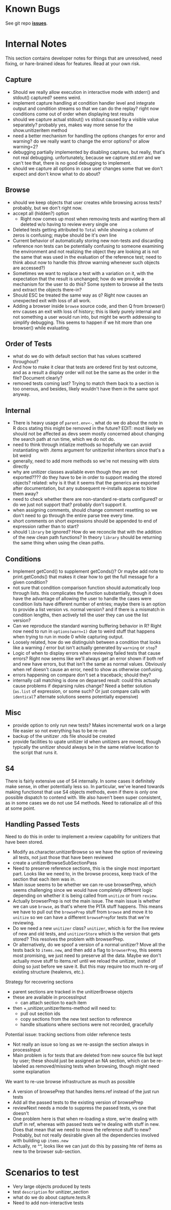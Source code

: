 # Known Bugs

See git repo **[issues](https://github.com/brodieG/unitizer/issues)**.

# Internal Notes

This section contains developer notes for things that are unresolved, need
fixing, or hare-brained ideas for features.  Read at your own risk.

## Capture

* Should we really allow execution in interactive mode with stderr() and
  stdout() captured?  seems weird.
* implement capture handling at condition handler level and integrate output
  and condition streams so that we can do the replay? right now conditions come
  out of order when displaying test results
* should we capture actual stdout() vs stdout caused by a visible
  value separately?  probably yes, makes way more sense for the
  show.unitizeritem method
* need a better mechanism for handling the options changes for error and
  warning?  do we really want to change the error options? or allow warning=2?
* debugging partially implemented by disabling captures, but really,
  that's not real debugging.  unfortunately, because we capture std.err
  and we can't tee that, there is no good debugging to implement.
* should we capture all options in case user changes some that we don't expect
  and don't know what to do about?

## Browse

* should we keep objects that user creates while browsing across tests?
  probably, but we don't right now.
* accept all (hidden?) option
  * Right now comes up most when removing tests and wanting them all deleted
    w/o having to review every single one
* Deleted tests getting attributed to `Total` while showing a column of zeros is
  confusing; maybe should be it's own line
* Current behavior of automatically storing new non-tests and discarding
  reference non tests can be potentially confusing to someone examining the
  environment and not realizing the object they are looking at is not the same
  that was used in the evaluation of the reference test; need to think about
  now to handle this (throw warning whenever such objects are accessed?)
* Sometimes we want to replace a test with a variation on it, with the expectation
  that the result is unchanged; how do we provide a mechanism for the user to
  do this?  Some system to browse all the tests and extract the objects there-in?
* Should ESC be treated the same way as `Q`?  Right now causes an unexpected exit
  with loss of all work.
* Adding a browser inside `browse` source code, and then Q from browser() env
  causes an exit with loss of history; this is likely purely internal and not
  something a user would run into, but might be worth addressing to simplify
  debugging.  This seems to happen if we hit more than one browser() while
  evaluating.

## Order of Tests

* what do we do with default section that has values scattered throughout?
* And how to make it clear that tests are ordered first by test outcome, and as
  a result a display order will not be the same as the order in the file?
  Document clearly?
* removed tests coming last?  Trying to match them back to a section is too
  onerous, and besides, likely wouldn't have them in the same spot anyway.

## Internal

* There is heavy usage of `parent.env<-`, what do we do about the note in R docs
  stating this might be removed in the future? EDIT: most likely we should not be
  affected as devs seem mostly concerned about changing the search path at
  run time, which we do not do.
* need to think through intialize methods so hopefully we can avoid instantiating
  with .items argument for unitizerlist inheritors since that's a bit weird
* generally, need to add more methods so we're not messing with slots
  directly
* why are unitizer classes available even though they are not exported????
  do they have to be in order to support reading the stored objects?
  related: why is it that it seems that the generics are exported
  after documentation, but any subsequent re-installs apperas to blow them
  away?
* need to check whether there are non-standard re-starts configured?
  or do we just not support that? probably don't support it.
* when assigning comments, should change comment resetting so we don't
  need to go through the entire parse tree every time.
* short comments on short expressions should be appended to end of
  expression rather than to start?
* should `library` be ignored?  How do we reconcile that with the addition of the
  new clean path functions?  In theory `library` should be returning the same
  thing when using the clean paths.

## Conditions

* Implement getCond() to supplement getConds()?  Or maybe add note to
  print.getConds() that makes it clear how to get the full message for a given
  condition?
* not sure that condition comparison function should automatically loop
  through lists. this complicates the function substantially, though it
  does have the advantage of allowing the user to handle the cases were
  condition lists have different number of entries; maybe there is an option
  to provide a list version vs. normal version? and if there is a mismatch
  in condition lengths, then actively tell the user they can use the
  list version?
* Can we reproduce the standard warning buffering behavior in R?  Right now
  need to run in `options(warn=1)` due to weird stuff that happens when trying
  to run in mode 0 while capturing output.
* Loosely related, how do we distinguish between a condition that looks like a
  warning / error but isn't actually generated by `warning` or `stop`?
* Logic of when to display errors when reviewing failed tests that cause errors?
  Right now seems like we'll always get an error shown if both ref and new have
  errors, but that isn't the same as normal values.  Obviously when ref doesn't
  cause an error, need to show as otherwise confusing.
* errors happening on compare don't set a traceback; should they?
* internally call matching is done on deparsed result: could this actually cause
  problems if deparsing rules change?  Need a better solution (`as.list` of
  expression, or some such? Or just compare calls with `identical`? alternate
  solutions seems potentially expensive)

## Misc

* provide option to only run new tests?  Makes incremental work on a large
  file easier so not everything has to be re-run
* backup of the unitizer .rds file should be created
* provide facilities to upate unitizer id when unitizers are moved, though
  typically the unitizer should always be in the same relative location
  to the script that runs it.

## S4

There is fairly extensive use of S4 internally.  In some cases it definitely
make sense, in other potentially less so.  In particular, we've leaned towards
making functionst that use S4 objects methods, even if there is only one
possible dispatch to contend with.  We also haven't been super consistent, as
in some cases we do not use S4 methods.  Need to rationalize all of this at
some point.

## Handling Passed Tests

Need to do this in order to implement a review capability for unitizers that
have been stored.

* Modify as.character.unitizerBrowse so we have the option of reviewing all
  tests, not just those that have been reviewed
* create a unitizerBrowseSubSectionPass
* Need to preserve reference sections, this is the single most important part.
  Looks like we need to, in the browse process, keep track of the section that
  each item was in.
* Main issue seems to be whether we can re-use browserPrep, which seems
  challenging since we would have completely different logic depending on
  whether it is being called from `unitize` or from `review`.
* Actually browserPrep is not the main issue.  The main issue is whether we can
  use `browse`, as that's where the PITA stuff happens.  This means we have to
  pull out the `browsePrep` stuff from `browse` and move it to `unitize` so we
  can have a different `browsePrep`for tests that we're reviewing.
* Do we need a new `unitizer` class? `unitizer`, which is for the live review
  of new and old tests, and `unitizerStore` which is the version that gets
  stored?  This resolves the problem with browserPrep.
* Or alternatively, do we spoof a version of a normal unitizer?  Move all the
  tests back to `items.new`, and then add a flag to `browserPrep`, this seems
  most promising, we just need to preserve all the data.  Maybe we don't actually
  move stuff to items.ref until we reload the unitizer, insted of doing so just
  before we save it.  But this may require too much re-org of existing structure
  (healenvs, etc.).

Strategy for recovering sections

* parent sections are tracked in the unitizerBrowse objects
* these are available in processInput
    * can attach section to each item
* then +,unitizer,unitizerItems-method will need to:
    * pull out section ids
    * copy sections from the new test section to reference
    * handle situations where sections were not recorded, gracefully

Potential issue: tracking sections from older reference tests

* Not really an issue so long as we re-assign the section always in processInput
* Main problem is for tests that are deleted from new source file but kept by
  user; these should just be assigned an NA section, which can be re-labeled as
  removed/missing tests when browsing, though might need some explanation

We want to re-use browse infrastructure as much as possible

* A version of browsePrep that handles items.ref instead of the just run tests
* Add all the passed tests to the existing version of browsePrep
* reviewNext needs a mode to suppress the passed tests, vs one that doesn't
* One problem here is that when re-loading a store, we're dealing with stuff in
  ref, whereas with passed tests we're dealing with stuff in new.  Does that mean
  that we need to move the reference stuff to new?  Probably, but not really
  desirable given all the dependencies involved with building up `items.new`
* Actually, re ^^, looks like we can just do this by passing hte ref items as
  new to the browser sub-section.

# Scenarios to test

* Very large objects produced by tests
* test `description` for unitizer_section
* what do we do about capture.tests.R
* Need to add non-interactive tests
